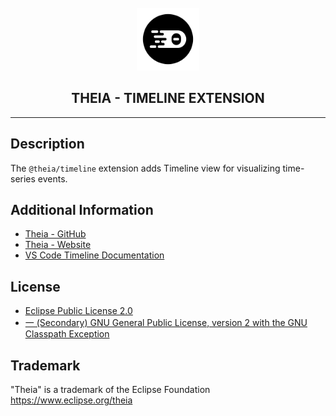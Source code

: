 <div align='center'>

<br />

<img src='https://raw.githubusercontent.com/eclipse-theia/theia/master/logo/theia.svg?sanitize=true' alt='theia-ext-logo' width='100px' />

<h2>THEIA - TIMELINE EXTENSION</h2>

<hr />

</div>

## Description

The `@theia/timeline` extension adds Timeline view for visualizing time-series events.

## Additional Information

- [Theia - GitHub](https://github.com/eclipse-theia/theia)
- [Theia - Website](https://theia-ide.org/)
- [VS Code Timeline Documentation](https://code.visualstudio.com/updates/v1_44#_timeline-view)

## License

- [Eclipse Public License 2.0](http://www.eclipse.org/legal/epl-2.0/)
- [一 (Secondary) GNU General Public License, version 2 with the GNU Classpath Exception](https://projects.eclipse.org/license/secondary-gpl-2.0-cp)

## Trademark

"Theia" is a trademark of the Eclipse Foundation
<https://www.eclipse.org/theia>
